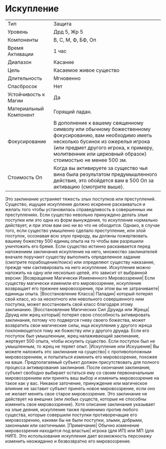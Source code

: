 
# Искупление

| | |
|---|---|
|Тип|Защита|
|Уровень| Дрд 5, Жр 5|
|Компоненты| В, С, М, Ф, БФ, Оп|
|Время Активации| 1 час|
|Диапазон| Касание|
|Цель| Касаемое живое существо|
|Длительность| Мгновенно|
|Спасбросок| Нет|
|Устойчивость к Магии| Да|
|Материальный Компонент| Горящий ладан.|
|Фокусирование| В дополнение к вашему священному символу или обычному божественному фокусированию, вам необходимо иметь несколько бусинок из ожерелья игрока (или предмет другого игрока, к примеру, молитвенник или церковный образок) стоимостью не менее 500 зм.|
|Стоимость Оп| Когда вы активируете за существо чья вина была результатом предумышленного действия, это обойдется вам в 500 Оп за активацию (смотрите выше).|

Это заклинание устраняет тяжесть злых поступков или преступлений. Существо, ищущее искупление должно искренне раскаиваться и желать того чтобы установилась справедливость в совершенных им преступлениях. Если существо невольно принуждено делать злые поступки или это одна из форм вынуждения, то искупление нормально действует, и при этом вам оно ни во что не обходится. Однако, в случае того, если существо умышленно сделало преступление, или злой поступок, осознавая всю злую природу, вы должны пожертвовать вашему божеству 500 единиц опыта на то чтобы вам разрешили уничтожить его бремя. Если существо истинно раскаивается перед наложением заклинания искупление на него, множество заклинателей вначале поручают существу выполнить определенное задание (смотрите порабощение/поиск) или определяют существу наказание, прежде чем сактивировать на него искупление. Искупление можно наложить на одну или несколько целей, это зависит от выбранной версии: |Возвращение Магически Измененного Мировоззрения| Если существу магически изменили его мировоззрение, искупление возвращает его прежнее мировоззрение, при этом вы не затрачиваете| единицы опыта. |Восстановление Класса| Паладин| который потерял свой класс, из-за неохотного или невольного совершенного ним поступка, может восстановить свой класс благодаря этому заклинанию. |Восстановление Магических Сил Друида или Жреца| Друид или жрец который| потерял свою способность активировать заклинания, потому что подвергся гневу своего божества, может возвратить свои магические силы, ища искупления у другого жреца поклоняющегося тому же божеству или у другого друида. Если его поступок был умышленным, жрец налаживающий заклинание, жертвует 500 опыта, чтобы искупить существо. Если поступок был не умышленным, то жрец не теряет опыт. |Искупление или Искушение| Вы можете наложить это заклинание на существо| с противоположным мировоззрением, и попытаться изменить его мировоззрение, похожее на ваше. Предполагаемый субъект должен присутствовать для полного процесса активирования заклинания. После окончания заклинания, субъект свободно выбирает остаться ему со своим первоначальным мировоззрением или принять ваш выбор и изменить мировоззрение на такое как у вас. Никакое заточение, принуждение или магическое влияние не заставит субъект принять новое мировоззрение, если оно не желает менять свое старое мировоззрение. Это заклинание не действует на внешних (или любых существ, которые не способны изменить свое мировоззрение). Хотя описание заклинания указывает на злые деяния, искупление также применимо против любого существа, которые совершили поступки противоречащие его мировоззрению, какими бы не были поступки, злыми, добрыми, законными или хаотичными. |Примечание| Обычно изменение мировоззрения находится под властью| игрока (для ИП) или МП (для НИП). Это использование искупления дает возможность персонажу изменить неожиданно и безвозвратно его мировоззрение.
